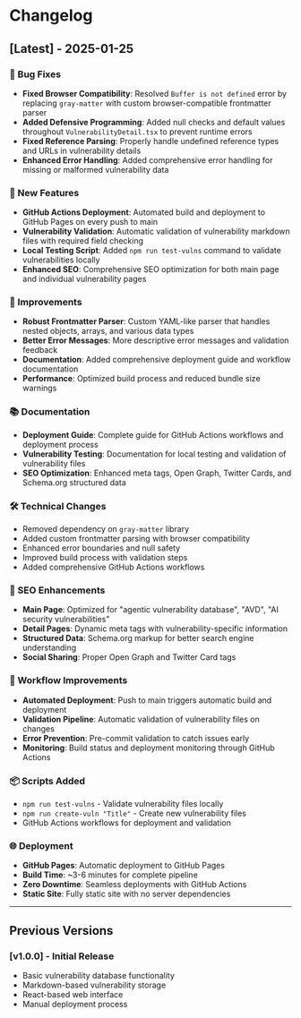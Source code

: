 # Changelog

## [Latest] - 2025-01-25

### 🐛 Bug Fixes
- **Fixed Browser Compatibility**: Resolved `Buffer is not defined` error by replacing `gray-matter` with custom browser-compatible frontmatter parser
- **Added Defensive Programming**: Added null checks and default values throughout `VulnerabilityDetail.tsx` to prevent runtime errors
- **Fixed Reference Parsing**: Properly handle undefined reference types and URLs in vulnerability details
- **Enhanced Error Handling**: Added comprehensive error handling for missing or malformed vulnerability data

### 🚀 New Features
- **GitHub Actions Deployment**: Automated build and deployment to GitHub Pages on every push to main
- **Vulnerability Validation**: Automatic validation of vulnerability markdown files with required field checking
- **Local Testing Script**: Added `npm run test-vulns` command to validate vulnerabilities locally
- **Enhanced SEO**: Comprehensive SEO optimization for both main page and individual vulnerability pages

### 🔧 Improvements
- **Robust Frontmatter Parser**: Custom YAML-like parser that handles nested objects, arrays, and various data types
- **Better Error Messages**: More descriptive error messages and validation feedback
- **Documentation**: Added comprehensive deployment guide and workflow documentation
- **Performance**: Optimized build process and reduced bundle size warnings

### 📚 Documentation
- **Deployment Guide**: Complete guide for GitHub Actions workflows and deployment process
- **Vulnerability Testing**: Documentation for local testing and validation of vulnerability files
- **SEO Optimization**: Enhanced meta tags, Open Graph, Twitter Cards, and Schema.org structured data

### 🛠️ Technical Changes
- Removed dependency on `gray-matter` library
- Added custom frontmatter parsing with browser compatibility
- Enhanced error boundaries and null safety
- Improved build process with validation steps
- Added comprehensive GitHub Actions workflows

### 🎯 SEO Enhancements
- **Main Page**: Optimized for "agentic vulnerability database", "AVD", "AI security vulnerabilities"
- **Detail Pages**: Dynamic meta tags with vulnerability-specific information
- **Structured Data**: Schema.org markup for better search engine understanding
- **Social Sharing**: Proper Open Graph and Twitter Card tags

### 🔄 Workflow Improvements
- **Automated Deployment**: Push to main triggers automatic build and deployment
- **Validation Pipeline**: Automatic validation of vulnerability files on changes
- **Error Prevention**: Pre-commit validation to catch issues early
- **Monitoring**: Build status and deployment monitoring through GitHub Actions

### 📦 Scripts Added
- `npm run test-vulns` - Validate vulnerability files locally
- `npm run create-vuln "Title"` - Create new vulnerability files
- GitHub Actions workflows for deployment and validation

### 🌐 Deployment
- **GitHub Pages**: Automatic deployment to GitHub Pages
- **Build Time**: ~3-6 minutes for complete pipeline
- **Zero Downtime**: Seamless deployments with GitHub Actions
- **Static Site**: Fully static site with no server dependencies

---

## Previous Versions

### [v1.0.0] - Initial Release
- Basic vulnerability database functionality
- Markdown-based vulnerability storage
- React-based web interface
- Manual deployment process 